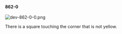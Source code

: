 #### 862-0
![dev-862-0-0.png](https://github.com/lil-lab/nlvr/raw/master/nlvr/dev/images/5/dev-862-0-0.png "dev-862-0-0.png")

There is a square touching the corner that is not yellow.